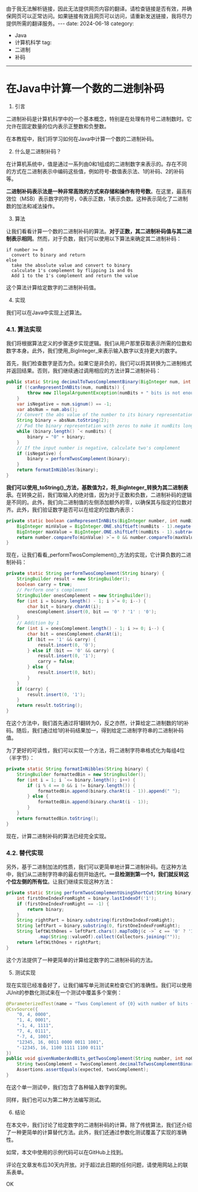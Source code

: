 由于我无法解析链接，因此无法提供网页内容的翻译。请检查链接是否有效，并确保网页可以正常访问。如果链接有效且网页可以访问，请重新发送链接，我将尽力提供所需的翻译服务。---
date: 2024-06-18
category:
  - Java
  - 计算机科学
tag:
  - 二进制
  - 补码
---

# 在Java中计算一个数的二进制补码

1. 引言

二进制补码是计算机科学中的一个基本概念，特别是在处理有符号二进制数时。它允许在固定数量的位内表示正整数和负整数。

在本教程中，我们将学习如何在Java中计算一个数的二进制补码。

2. 什么是二进制补码？

在计算机系统中，值是通过一系列由0和1组成的二进制数字来表示的。存在不同的方式在二进制表示中编码这些值，例如符号-数值表示法、1的补码、2的补码等。

**二进制补码表示法是一种非常高效的方式来存储和操作有符号数**。在这里，最高有效位（MSB）表示数字的符号，0表示正数，1表示负数。这种表示简化了二进制数的加法和减法操作。

3. 算法

让我们看看计算一个数的二进制补码的算法。**对于正数，其二进制补码值与其二进制表示相同**。然而，对于负数，我们可以使用以下算法来确定其二进制补码：

```
if number >= 0
  convert to binary and return
else
  take the absolute value and convert to binary
  calculate 1's complement by flipping 1s and 0s
  Add 1 to the 1's complement and return the value
```

这个算法计算给定数字的二进制补码值。

4. 实现

我们可以在Java中实现上述算法。

### 4.1. 算法实现

我们将根据算法定义的步骤逐步实现逻辑。我们从用户那里获取表示所需的位数和数字本身。此外，我们使用_BigInteger_来表示输入数字以支持更大的数字。

首先，我们检查数字是否为负。如果它是非负的，我们可以将其转换为二进制格式并返回结果。否则，我们继续通过调用相应的方法计算二进制补码：

```java
public static String decimalToTwosComplementBinary(BigInteger num, int numBits) {
    if (!canRepresentInNBits(num, numBits)) {
        throw new IllegalArgumentException(numBits + " bits is not enough to represent the number " + num);
    }
    var isNegative = num.signum() == -1;
    var absNum = num.abs();
    // Convert the abs value of the number to its binary representation
    String binary = absNum.toString(2);
    // Pad the binary representation with zeros to make it numBits long
    while (binary.length() `< numBits) {
        binary = "0" + binary;
    }
    // If the input number is negative, calculate two's complement
    if (isNegative) {
        binary = performTwosComplement(binary);
    }
    return formatInNibbles(binary);
}
```

**我们可以使用_toString()_方法，基数值为2，将_BigInteger_转换为其二进制表示**。在转换之前，我们取输入的绝对值，因为对于正数和负数，二进制补码的逻辑是不同的。此外，我们向二进制值的左侧添加额外的零，以确保其与指定的位数对齐。此外，我们验证数字是否可以在给定的位数内表示：

```java
private static boolean canRepresentInNBits(BigInteger number, int numBits) {
    BigInteger minValue = BigInteger.ONE.shiftLeft(numBits - 1).negate(); // -2^(numBits-1)
    BigInteger maxValue = BigInteger.ONE.shiftLeft(numBits - 1).subtract(BigInteger.ONE); // 2^(numBits-1) - 1
    return number.compareTo(minValue) >`= 0 && number.compareTo(maxValue) `<= 0;
}
```

现在，让我们看看_performTwosComplement()_方法的实现，它计算负数的二进制补码：

```java
private static String performTwosComplement(String binary) {
    StringBuilder result = new StringBuilder();
    boolean carry = true;
    // Perform one's complement
    StringBuilder onesComplement = new StringBuilder();
    for (int i = binary.length() - 1; i >`= 0; i--) {
        char bit = binary.charAt(i);
        onesComplement.insert(0, bit == '0' ? '1' : '0');
    }
    // Addition by 1
    for (int i = onesComplement.length() - 1; i >= 0; i--) {
        char bit = onesComplement.charAt(i);
        if (bit == '1' && carry) {
            result.insert(0, '0');
        } else if (bit == '0' && carry) {
            result.insert(0, '1');
            carry = false;
        } else {
            result.insert(0, bit);
        }
    }
    if (carry) {
        result.insert(0, '1');
    }
    return result.toString();
}
```

在这个方法中，我们首先通过将1翻转为0，反之亦然，计算给定二进制数的1的补码。随后，我们通过给1的补码结果加一，得到给定二进制字符串的二进制补码值。

为了更好的可读性，我们可以实现一个方法，将二进制字符串格式化为每组4位（半字节）：

```java
private static String formatInNibbles(String binary) {
    StringBuilder formattedBin = new StringBuilder();
    for (int i = 1; i `<= binary.length(); i++) {
        if (i % 4 == 0 && i != binary.length()) {
            formattedBin.append(binary.charAt(i - 1)).append(" ");
        } else {
            formattedBin.append(binary.charAt(i - 1));
        }
    }
    return formattedBin.toString();
}
```

现在，计算二进制补码的算法已经完全实现。

### 4.2. 替代实现

另外，基于二进制加法的性质，我们可以更简单地计算二进制补码。在这种方法中，我们从二进制字符串的最右侧开始迭代。**一旦检测到第一个1，我们就反转这个位左侧的所有位**。让我们继续实现这种方法：

```java
private static String performTwosComplementUsingShortCut(String binary) {
    int firstOneIndexFromRight = binary.lastIndexOf('1');
    if (firstOneIndexFromRight == -1) {
        return binary;
    }
    String rightPart = binary.substring(firstOneIndexFromRight);
    String leftPart = binary.substring(0, firstOneIndexFromRight);
    String leftWithOnes = leftPart.chars().mapToObj(c ->` c == '0' ? '1' : '0')
            .map(String::valueOf).collect(Collectors.joining(""));
    return leftWithOnes + rightPart;
}
```

这个方法提供了一种更简单的计算给定数字的二进制补码的方法。

5. 测试实现

现在实现已经准备好了，让我们编写单元测试来检查它们的准确性。我们可以使用JUnit的参数化测试来在一个测试中覆盖多个案例：

```java
@ParameterizedTest(name = "Twos Complement of {0} with number of bits {1}")
@CsvSource({
    "0, 4, 0000",
    "1, 4, 0001",
    "-1, 4, 1111",
    "7, 4, 0111",
    "-7, 4, 1001",
    "12345, 16, 0011 0000 0011 1001",
    "-12345, 16, 1100 1111 1100 0111"
})
public void givenNumberAndBits_getTwosComplement(String number, int noOfBits, String expected) {
    String twosComplement = TwosComplement.decimalToTwosComplementBinary(new BigInteger(number), noOfBits);
    Assertions.assertEquals(expected, twosComplement);
}
```

在这个单一测试中，我们包含了各种输入数字的案例。

同样，我们也可以为第二种方法编写测试。

6. 结论

在本文中，我们讨论了给定数字的二进制补码的计算。除了传统算法，我们还介绍了一种更简单的计算替代方法。此外，我们还通过参数化测试覆盖了实现的准确性。

如常，本文中使用的示例代码可以在GitHub上找到。

评论在文章发布后30天内开放。对于超过此日期的任何问题，请使用网站上的联系表单。

OK